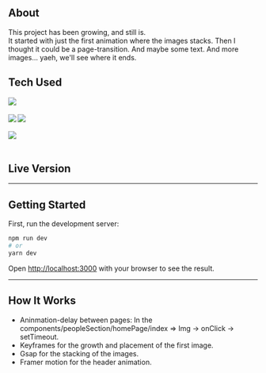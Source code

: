 ## About

This project has been growing, and still is.
</br>
It started with just the first animation where the images stacks. Then I thought it could be a page-transition. And maybe some text. And more images... yaeh, we'll see where it ends.
</br>

## Tech Used

<img align="left" src="https://img.shields.io/badge/-Next.JS-white?style=for-the-badge&logo=next.js&logoColor=000000" />
</br>
</br>
<img align="left" src="https://img.shields.io/badge/-Styled%20Components-white?style=for-the-badge&logo=styled-components&logoColor=DB7093" />
<img align="left" src="https://img.shields.io/badge/-Green%20Sock-white?style=for-the-badge&logo=GreenSock&logoColor=88ce02"/>
</br>
</br>
<img align="left" src="https://img.shields.io/badge/-Framer-white?style=for-the-badge&logo=framer&logoColor=DB7093" />
</br>
</br>

## Live Version

---

## Getting Started

First, run the development server:

```bash
npm run dev
# or
yarn dev
```

Open [http://localhost:3000](http://localhost:3000) with your browser to see the result.

---

## How It Works

- Aninmation-delay between pages: In the components/peopleSection/homePage/index => Img -> onClick -> setTimeout.
- Keyframes for the growth and placement of the first image.
- Gsap for the stacking of the images.
- Framer motion for the header animation.
